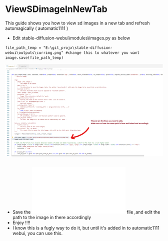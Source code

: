 # ViewSDimageInNewTab
 This guide shows you how to view sd images in a new tab and refresh automagically ( automatic1111 )

* Edit stable-diffusion-webui\modules\images.py as below <br>
```
file_path_temp = "E:\git_projx\stable-diffusion-webui\outputs\currimg.png" #change this to whatever you want
image.save(file_path_temp)
```
![](media/edited_file.png)<br><br>
* Save the ![index.html](index.html) file ,and edit the path to the image in there accordingly <br>
* Enjoy !!!! <br>
* I know this is a fugly way to do it, but until it's added in to automatic1111 webui, you can use this. 
